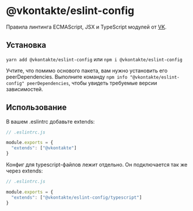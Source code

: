 # @vkontakte/eslint-config

Правила линтинга ECMAScript, JSX и TypeScript модулей от [VK](https://vk.com/).

## Установка

`yarn add @vkontakte/eslint-config` или `npm i @vkontakte/eslint-config`

Учтите, что помимо основого пакета, вам нужно установить его peerDependencies. Выполните команду
`npm info "@vkontakte/eslint-config" peerDependencies`, чтобы увидеть требуемые версии зависимостей.

## Использование

В вашем .eslintrc добавьте extends:

```js
// .eslintrc.js

module.exports = {
  "extends": ["@vkontakte"]
}
```

Конфиг для typescript-файлов лежит отдельно. Он подключается так же через extends:

```js
// .eslintrc.js

module.exports = {
  "extends": ["@vkontakte/eslint-config/typescript"]
}
```
